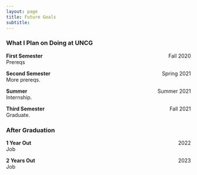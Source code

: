 ```yaml
---
layout: page
title: Future Goals
subtitle:
---
```


### What I Plan on Doing at UNCG

**First Semester** <span style="float: right; ">Fall 2020</span>  
Prereqs

**Second Semester** <span style="float: right; ">Spring 2021</span>  
More prereqs.

**Summer** <span style="float: right; ">Summer 2021</span>  
Internship.

**Third Semester** <span style="float: right; ">Fall 2021</span>  
Graduate.

### After Graduation

**1 Year Out** <span style="float: right; ">2022</span>  
Job

**2 Years Out** <span style="float: right; ">2023</span>  
Job

